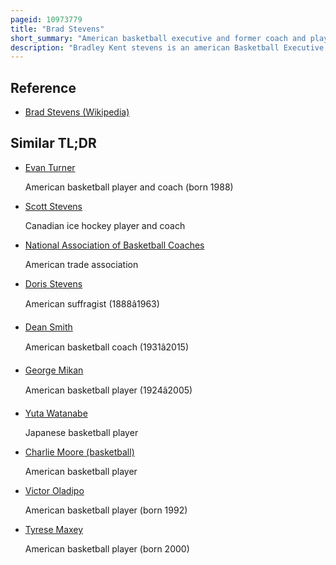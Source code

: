 ```yaml
---
pageid: 10973779
title: "Brad Stevens"
short_summary: "American basketball executive and former coach and player"
description: "Bradley Kent stevens is an american Basketball Executive and former Coach who currently serves as the President of the Boston Celtics Basketball Operations."
---
```


## Reference

- [Brad Stevens (Wikipedia)](https://en.wikipedia.org/?curid=10973779)

## Similar TL;DR

- [Evan Turner](/tldr/en/evan-turner)

  American basketball player and coach (born 1988)

- [Scott Stevens](/tldr/en/scott-stevens)

  Canadian ice hockey player and coach

- [National Association of Basketball Coaches](/tldr/en/national-association-of-basketball-coaches)

  American trade association

- [Doris Stevens](/tldr/en/doris-stevens)

  American suffragist (1888â1963)

- [Dean Smith](/tldr/en/dean-smith)

  American basketball coach (1931â2015)

- [George Mikan](/tldr/en/george-mikan)

  American basketball player (1924â2005)

- [Yuta Watanabe](/tldr/en/yuta-watanabe)

  Japanese basketball player

- [Charlie Moore (basketball)](/tldr/en/charlie-moore-basketball)

  American basketball player

- [Victor Oladipo](/tldr/en/victor-oladipo)

  American basketball player (born 1992)

- [Tyrese Maxey](/tldr/en/tyrese-maxey)

  American basketball player (born 2000)
